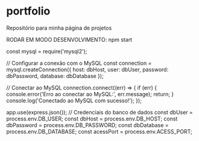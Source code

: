 # portfolio
Repositório para minha página de projetos

RODAR EM MODO DESENVOLVIMENTO:
npm start



const mysql = require('mysql2');

// Configurar a conexão com o MySQL
const connection = mysql.createConnection({
  host: dbHost,
  user: dbUser,
  password: dbPassword,
  database: dbDatabase
});

// Conectar ao MySQL
connection.connect((err) => {
  if (err) {
    console.error('Erro ao conectar ao MySQL:', err.message);
    return;
  }
  console.log('Conectado ao MySQL com sucesso!');
});

app.use(express.json());
// Credenciais do banco de dados
const dbUser = process.env.DB_USER;
const dbHost = process.env.DB_HOST;
const dbPassword = process.env.DB_PASSWORD;
const dbDatabase = process.env.DB_DATABASE;
const acessPort = process.env.ACESS_PORT;